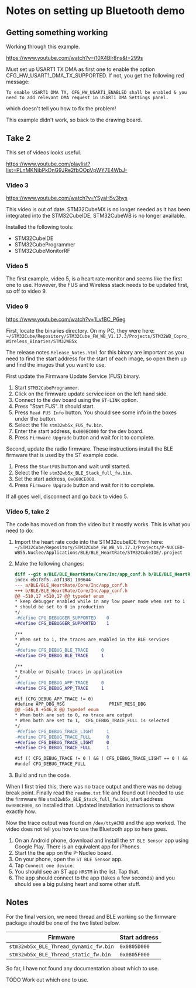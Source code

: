 # Notes on setting up Bluetooth demo

## Getting something working

Working through this example.

https://www.youtube.com/watch?v=i10X4Blr8ns&t=299s


Must set up USART1 TX DMA as first one to enable the option CFG_HW_USART1_DMA_TX_SUPPORTED.  If not, you get the following red message:

```text
To enable USART1 DMA TX, CFG_HW_USART1_ENABLED shall be enabled & you need to add relevant DMA request in USART1 DMA Settings panel.
```

which doesn't tell you how to fix the problem!

This example didn't work, so back to the drawing board.

## Take 2

This set of videos looks useful.

<https://www.youtube.com/playlist?list=PLnMKNibPkDnG9JRe2fbOOpVpWY7E4WbJ->

### Video 3

<https://www.youtube.com/watch?v=YSyaH5v3hys>

This video is out of date.  STM32CubeMX is no longer needed as it has been
integrated into the STM32CubeIDE.  STM32CubeWB is no longer available.

Installed the following tools:

* STM32CubeIDE
* STM32CubeProgrammer
* STM32CubeMonitorRF

### Video 5

The first example, video 5, is a heart rate monitor and seems like the first
one to use.  However, the FUS and Wireless stack needs to be updated first, so
off to video 9.

### Video 9

<https://www.youtube.com/watch?v=1LvfBC_P6eg>

First, locate the binaries directory.  On my PC, they were here:
`~/STM32Cube/Repository/STM32Cube_FW_WB_V1.17.3/Projects/STM32WB_Copro_Wireless_Binaries/STM32WB5x`

The release notes `Release_Notes.html` for this binary are important as you
need to find the start address for the start of each image, so open them up
and find the images that you want to use.

First update the Firmware Update Service (FUS) binary.

1. Start `STM32CubeProgrammer`.
2. Click on the firmware update service icon on the left hand side.
3. Connect to the dev board using the `ST-LINK` option.
4. Press "Start FUS".  It should start.
5. Press `Read FUS Info` button. You should see some info in the boxes under the button.
6. Select the file `stm32wb5x_FUS_fw.bin`.
7. Enter the start address, `0x080EC000` for the dev board.
8. Press `Firmware Upgrade` button and wait for it to complete.

Second, update the radio firmware.  These instructions install the BLE firmware
that is used by the ST example code.

1. Press the `StartFUS` button and wait until started.
2. Select the file `stm32wb5x_BLE_Stack_full_fw.bin`.
3. Set the start address, `0x080CE000`.
4. Press `Firmware Upgrade` button and wait for it to complete.

If all goes well, disconnect and go back to video 5.

### Video 5, take 2

The code has moved on from the video but it mostly works.  This is what you
need to do:

1. Import the heart rate code into the STM32cubeIDE from here:
`~/STM32Cube/Repository/STM32Cube_FW_WB_V1.17.3/Projects/P-NUCLEO-WB55.Nucleo/Applications/BLE/BLE_HeartRate/STM32CubeIDE/.project`
2. Make the following changes:

    ```diff
    diff --git a/BLE/BLE_HeartRate/Core/Inc/app_conf.h b/BLE/BLE_HeartRate/Core/Inc/app_conf.h
    index eb1f8f5..a3f1381 100644
    --- a/BLE/BLE_HeartRate/Core/Inc/app_conf.h
    +++ b/BLE/BLE_HeartRate/Core/Inc/app_conf.h
    @@ -510,17 +510,17 @@ typedef enum
    * keep debugger enabled while in any low power mode when set to 1
    * should be set to 0 in production
    */
    -#define CFG_DEBUGGER_SUPPORTED    0
    +#define CFG_DEBUGGER_SUPPORTED    1

    /**
    * When set to 1, the traces are enabled in the BLE services
    */
    -#define CFG_DEBUG_BLE_TRACE     0
    +#define CFG_DEBUG_BLE_TRACE     1

    /**
    * Enable or Disable traces in application
    */
    -#define CFG_DEBUG_APP_TRACE     0
    +#define CFG_DEBUG_APP_TRACE     1

    #if (CFG_DEBUG_APP_TRACE != 0)
    #define APP_DBG_MSG                 PRINT_MESG_DBG
    @@ -546,8 +546,8 @@ typedef enum
    * When both are set to 0, no trace are output
    * When both are set to 1,  CFG_DEBUG_TRACE_FULL is selected
    */
    -#define CFG_DEBUG_TRACE_LIGHT     1
    -#define CFG_DEBUG_TRACE_FULL      0
    +#define CFG_DEBUG_TRACE_LIGHT     0
    +#define CFG_DEBUG_TRACE_FULL      1

    #if (( CFG_DEBUG_TRACE != 0 ) && ( CFG_DEBUG_TRACE_LIGHT == 0 ) && (CFG_DEBUG_TRACE_FULL == 0))
    #undef CFG_DEBUG_TRACE_FULL
    ```

3. Build and run the code.

When I first tried this, there was no trace output and there was no debug break point.  Finally read the `readme.txt` file and found out I needed to use the firmware file `stm32wb5x_BLE_Stack_full_fw.bin`, start address `0x080CE000`, so installed that.  Updated installation instructions to show exactly how.

Now the trace output was found on `/dev/ttyACM0` and the app worked.  The
video does not tell you how to use the Bluetooth app so here goes.

1. On an Android phone, download and install the `ST BLE Sensor` app using Google Play.  There is an equivalent app for iPhones.
2. Start the the app on the P-Nucleo board.
3. On your phone, open the `ST BLE Sensor` app.
4. Tap `Connect one device`.
5. You should see an ST app `HRSTM` in the list.  Tap that.
6. The app should  connect to the app (takes a few seconds) and you should see a big pulsing heart and some other stuff.


## Notes

For the final version, we need thread and BLE working so the firmware package
should be one of the two listed below.

| Firmware | Start address |
|---|---|
| `stm32wb5x_BLE_Thread_dynamic_fw.bin` | `0x0805D000` |
| `stm32wb5x_BLE_Thread_static_fw.bin` | `0x0805F000` |

So far, I have not found any documentation about which to use.

TODO Work out which one to use.